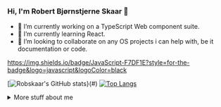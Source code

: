 ### Hi, I'm Robert Bjørnstjerne Skaar 👋

- 🔭 I’m currently working on a TypeScript Web component suite.
- 🌱 I’m currently learning React.
- 👯 I’m looking to collaborate on any OS projects i can help with, be it documentation or code.

https://img.shields.io/badge/JavaScript-F7DF1E?style=for-the-badge&logo=javascript&logoColor=black


[![Robskaar's GitHub stats](https://github-readme-stats.vercel.app/api?username=Robskaar&count_private=true&show_icons=true&theme=dracula&hide_border=true)}(#)
[![Top Langs](https://github-readme-stats.vercel.app/api/top-langs/?username=robskaar&layout=compact&theme=dracula&hide_border=true)](#) 



<details>
<summary>
  More stuff about me
</summary>

#### Profile Visits 

![visitors](https://visitor-badge.glitch.me/badge?page_id=robskaar.robskaar)
  
<!--
Here are some ideas to get you started:


- 📫 How to reach me: 

- 🤔 I’m looking for help with ...
- 💬 Ask me about ...

- 😄 Pronouns: ...
- ⚡ Fun fact: ...
-->
